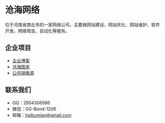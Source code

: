 # 沧海网络

位于河南省商丘市的一家网络公司，主要做网站建设、网站优化、网站维护、软件开发、网络爬虫、自动化等服务。


## 企业项目
* [企业博客](https://www.kseas.cn)
* [沧海图床](https://img.kseas.cn)
* [公共镜像源](/镜像源/)

## 联系我们

* QQ：2904306586
* 微信：GG-Bond-1206
* 邮箱：haibumian@gmail.com